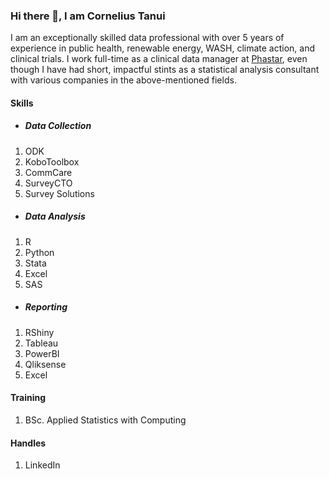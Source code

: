 ### Hi there 👋, I am Cornelius Tanui

I am an exceptionally skilled data professional with over 5 years of experience in public health, renewable energy, WASH, climate action, and clinical trials. I work full-time as a clinical data manager at [Phastar](https://phastar.com/about-us), even though I have had short, impactful stints as a statistical analysis consultant with various companies in the above-mentioned fields. 

#### Skills
- ##### Data Collection
1. ODK
2. KoboToolbox
3. CommCare
4. SurveyCTO
5. Survey Solutions
   
- ##### Data Analysis
1. R
2. Python
3. Stata
4. Excel
5. SAS
   
- ##### Reporting
1. RShiny
2. Tableau
3. PowerBI
4. Qliksense
5. Excel
  
#### Training
1. BSc. Applied Statistics with Computing
   
#### Handles
1. LinkedIn
   
